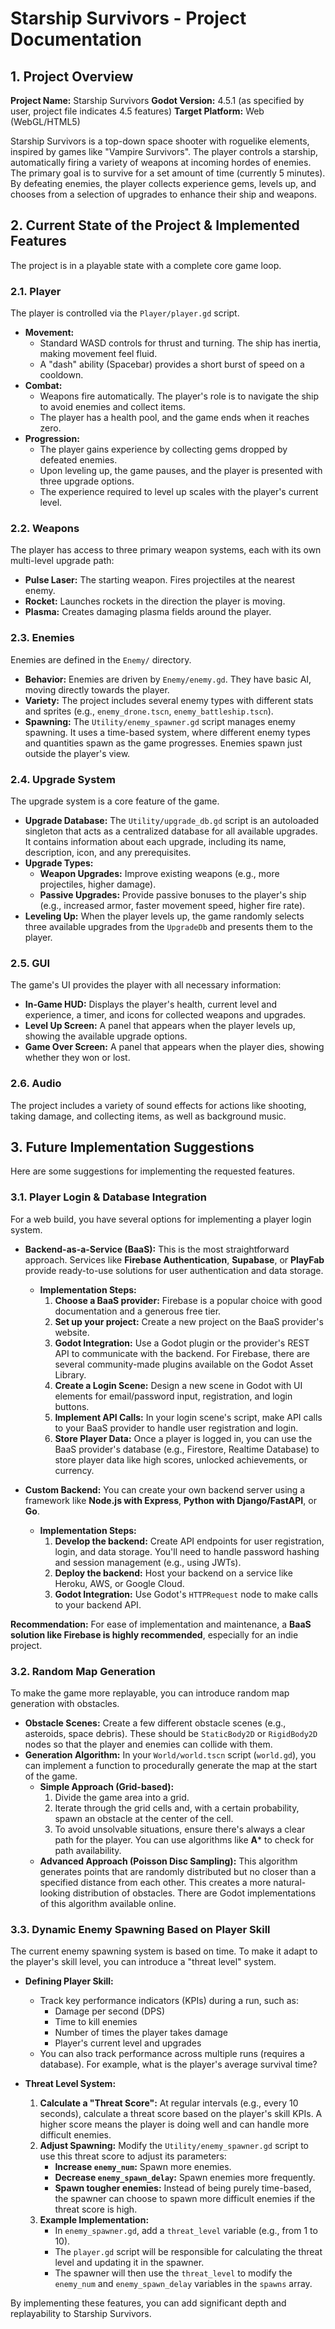 # Starship Survivors - Project Documentation

## 1. Project Overview

**Project Name:** Starship Survivors
**Godot Version:** 4.5.1 (as specified by user, project file indicates 4.5 features)
**Target Platform:** Web (WebGL/HTML5)

Starship Survivors is a top-down space shooter with roguelike elements, inspired by games like "Vampire Survivors". The player controls a starship, automatically firing a variety of weapons at incoming hordes of enemies. The primary goal is to survive for a set amount of time (currently 5 minutes). By defeating enemies, the player collects experience gems, levels up, and chooses from a selection of upgrades to enhance their ship and weapons.

## 2. Current State of the Project & Implemented Features

The project is in a playable state with a complete core game loop.

### 2.1. Player

The player is controlled via the `Player/player.gd` script.

*   **Movement:**
    *   Standard WASD controls for thrust and turning. The ship has inertia, making movement feel fluid.
    *   A "dash" ability (Spacebar) provides a short burst of speed on a cooldown.
*   **Combat:**
    *   Weapons fire automatically. The player's role is to navigate the ship to avoid enemies and collect items.
    *   The player has a health pool, and the game ends when it reaches zero.
*   **Progression:**
    *   The player gains experience by collecting gems dropped by defeated enemies.
    *   Upon leveling up, the game pauses, and the player is presented with three upgrade options.
    *   The experience required to level up scales with the player's current level.

### 2.2. Weapons

The player has access to three primary weapon systems, each with its own multi-level upgrade path:

*   **Pulse Laser:** The starting weapon. Fires projectiles at the nearest enemy.
*   **Rocket:** Launches rockets in the direction the player is moving.
*   **Plasma:** Creates damaging plasma fields around the player.

### 2.3. Enemies

Enemies are defined in the `Enemy/` directory.

*   **Behavior:** Enemies are driven by `Enemy/enemy.gd`. They have basic AI, moving directly towards the player.
*   **Variety:** The project includes several enemy types with different stats and sprites (e.g., `enemy_drone.tscn`, `enemy_battleship.tscn`).
*   **Spawning:** The `Utility/enemy_spawner.gd` script manages enemy spawning. It uses a time-based system, where different enemy types and quantities spawn as the game progresses. Enemies spawn just outside the player's view.

### 2.4. Upgrade System

The upgrade system is a core feature of the game.

*   **Upgrade Database:** The `Utility/upgrade_db.gd` script is an autoloaded singleton that acts as a centralized database for all available upgrades. It contains information about each upgrade, including its name, description, icon, and any prerequisites.
*   **Upgrade Types:**
    *   **Weapon Upgrades:** Improve existing weapons (e.g., more projectiles, higher damage).
    *   **Passive Upgrades:** Provide passive bonuses to the player's ship (e.g., increased armor, faster movement speed, higher fire rate).
*   **Leveling Up:** When the player levels up, the game randomly selects three available upgrades from the `UpgradeDb` and presents them to the player.

### 2.5. GUI

The game's UI provides the player with all necessary information:

*   **In-Game HUD:** Displays the player's health, current level and experience, a timer, and icons for collected weapons and upgrades.
*   **Level Up Screen:** A panel that appears when the player levels up, showing the available upgrade options.
*   **Game Over Screen:** A panel that appears when the player dies, showing whether they won or lost.

### 2.6. Audio

The project includes a variety of sound effects for actions like shooting, taking damage, and collecting items, as well as background music.

## 3. Future Implementation Suggestions

Here are some suggestions for implementing the requested features.

### 3.1. Player Login & Database Integration

For a web build, you have several options for implementing a player login system.

*   **Backend-as-a-Service (BaaS):** This is the most straightforward approach. Services like **Firebase Authentication**, **Supabase**, or **PlayFab** provide ready-to-use solutions for user authentication and data storage.
    *   **Implementation Steps:**
        1.  **Choose a BaaS provider:** Firebase is a popular choice with good documentation and a generous free tier.
        2.  **Set up your project:** Create a new project on the BaaS provider's website.
        3.  **Godot Integration:** Use a Godot plugin or the provider's REST API to communicate with the backend. For Firebase, there are several community-made plugins available on the Godot Asset Library.
        4.  **Create a Login Scene:** Design a new scene in Godot with UI elements for email/password input, registration, and login buttons.
        5.  **Implement API Calls:** In your login scene's script, make API calls to your BaaS provider to handle user registration and login.
        6.  **Store Player Data:** Once a player is logged in, you can use the BaaS provider's database (e.g., Firestore, Realtime Database) to store player data like high scores, unlocked achievements, or currency.

*   **Custom Backend:** You can create your own backend server using a framework like **Node.js with Express**, **Python with Django/FastAPI**, or **Go**.
    *   **Implementation Steps:**
        1.  **Develop the backend:** Create API endpoints for user registration, login, and data storage. You'll need to handle password hashing and session management (e.g., using JWTs).
        2.  **Deploy the backend:** Host your backend on a service like Heroku, AWS, or Google Cloud.
        3.  **Godot Integration:** Use Godot's `HTTPRequest` node to make calls to your backend API.

**Recommendation:** For ease of implementation and maintenance, a **BaaS solution like Firebase is highly recommended**, especially for an indie project.

### 3.2. Random Map Generation

To make the game more replayable, you can introduce random map generation with obstacles.

*   **Obstacle Scenes:** Create a few different obstacle scenes (e.g., asteroids, space debris). These should be `StaticBody2D` or `RigidBody2D` nodes so that the player and enemies can collide with them.
*   **Generation Algorithm:** In your `World/world.tscn` script (`world.gd`), you can implement a function to procedurally generate the map at the start of the game.
    *   **Simple Approach (Grid-based):**
        1.  Divide the game area into a grid.
        2.  Iterate through the grid cells and, with a certain probability, spawn an obstacle at the center of the cell.
        3.  To avoid unsolvable situations, ensure there's always a clear path for the player. You can use algorithms like **A*** to check for path availability.
    *   **Advanced Approach (Poisson Disc Sampling):** This algorithm generates points that are randomly distributed but no closer than a specified distance from each other. This creates a more natural-looking distribution of obstacles. There are Godot implementations of this algorithm available online.

### 3.3. Dynamic Enemy Spawning Based on Player Skill

The current enemy spawning system is based on time. To make it adapt to the player's skill level, you can introduce a "threat level" system.

*   **Defining Player Skill:**
    *   Track key performance indicators (KPIs) during a run, such as:
        *   Damage per second (DPS)
        *   Time to kill enemies
        *   Number of times the player takes damage
        *   Player's current level and upgrades
    *   You can also track performance across multiple runs (requires a database). For example, what is the player's average survival time?

*   **Threat Level System:**
    1.  **Calculate a "Threat Score":** At regular intervals (e.g., every 10 seconds), calculate a threat score based on the player's skill KPIs. A higher score means the player is doing well and can handle more difficult enemies.
    2.  **Adjust Spawning:** Modify the `Utility/enemy_spawner.gd` script to use this threat score to adjust its parameters:
        *   **Increase `enemy_num`:** Spawn more enemies.
        *   **Decrease `enemy_spawn_delay`:** Spawn enemies more frequently.
        *   **Spawn tougher enemies:** Instead of being purely time-based, the spawner can choose to spawn more difficult enemies if the threat score is high.
    3.  **Example Implementation:**
        *   In `enemy_spawner.gd`, add a `threat_level` variable (e.g., from 1 to 10).
        *   The `player.gd` script will be responsible for calculating the threat level and updating it in the spawner.
        *   The spawner will then use the `threat_level` to modify the `enemy_num` and `enemy_spawn_delay` variables in the `spawns` array.

By implementing these features, you can add significant depth and replayability to Starship Survivors.
